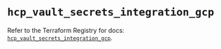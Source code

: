 # `hcp_vault_secrets_integration_gcp`

Refer to the Terraform Registry for docs: [`hcp_vault_secrets_integration_gcp`](https://registry.terraform.io/providers/hashicorp/hcp/0.107.0/docs/resources/vault_secrets_integration_gcp).
